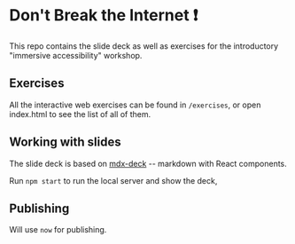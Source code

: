 # Don't Break the Internet ❗️

This repo contains the slide deck as well as exercises for the introductory "immersive accessibility" workshop.

## Exercises

All the interactive web exercises can be found in `/exercises`, or open index.html to see the list of all of them.

## Working with slides

The slide deck is based on [mdx-deck](https://github.com/jxnblk/mdx-deck) -- markdown with React components.

Run `npm start` to run the local server and show the deck,

## Publishing

Will use `now` for publishing.
